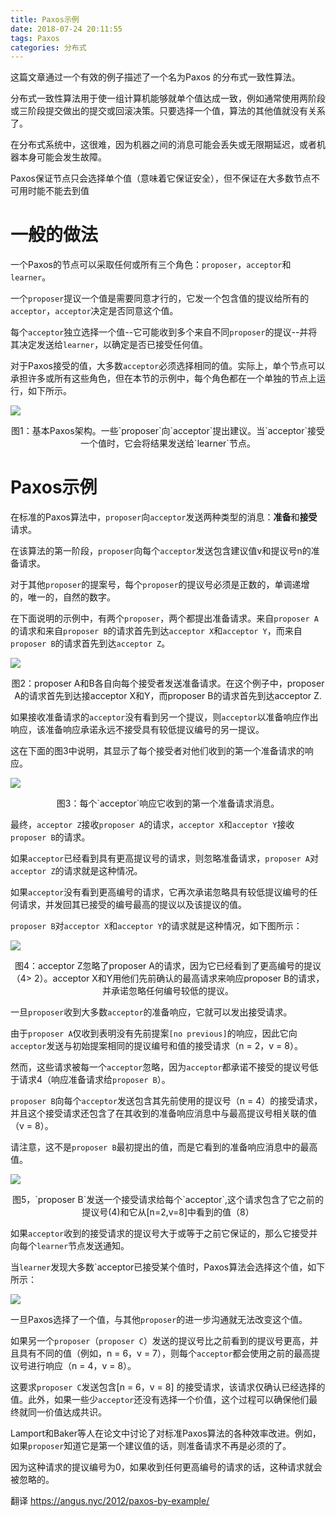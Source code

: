 ```yaml
---
title: Paxos示例
date: 2018-07-24 20:11:55
tags: Paxos
categories: 分布式
---
```


这篇文章通过一个有效的例子描述了一个名为Paxos 的分布式一致性算法。

分布式一致性算法用于使一组计算机能够就单个值达成一致，例如通常使用两阶段或三阶段提交做出的提交或回滚决策。只要选择一个值，算法的其他值就没有关系了。

在分布式系统中，这很难，因为机器之间的消息可能会丢失或无限期延迟，或者机器本身可能会发生故障。

Paxos保证节点只会选择单个值（意味着它保证安全），但不保证在大多数节点不可用时能不能去到值

<!-- more -->

# 一般的做法

一个Paxos的节点可以采取任何或所有三个角色：`proposer`，`acceptor`和`learner`。

一个`proposer`提议一个值是需要同意才行的，它发一个包含值的提议给所有的`acceptor`，`acceptor`决定是否同意这个值。

每个`acceptor`独立选择一个值--它可能收到多个来自不同`proposer`的提议--并将其决定发送给`learner`，以确定是否已接受任何值。

对于Paxos接受的值，大多数`acceptor`必须选择相同的值。实际上，单个节点可以承担许多或所有这些角色，但在本节的示例中，每个角色都在一个单独的节点上运行，如下所示。

[![](https://angus.nyc/wp-content/uploads/2012/06/0.png)](https://angus.nyc/wp-content/uploads/2012/06/0.png)
<center>图1：基本Paxos架构。一些`proposer`向`acceptor`提出建议。当`acceptor`接受一个值时，它会将结果发送给`learner`节点。
</center>

# Paxos示例

在标准的Paxos算法中，`proposer`向`acceptor`发送两种类型的消息：**准备**和**接受**请求。

在该算法的第一阶段，`proposer`向每个`acceptor`发送包含建议值v和提议号n的准备请求。

对于其他`proposer`的提案号，每个`proposer`的提议号必须是正数的，单调递增的，唯一的，自然的数字。

在下面说明的示例中，有两个`proposer`，两个都提出准备请求。来自`proposer A`的请求和来自`proposer B`的请求首先到达`acceptor X`和`acceptor Y`，而来自`proposer B`的请求首先到达`acceptor Z`。

[![](https://angus.nyc/wp-content/uploads/2012/06/2.png)](https://angus.nyc/wp-content/uploads/2012/06/2.png)
<center>图2：proposer A和B各自向每个接受者发送准备请求。在这个例子中，proposer A的请求首先到达接acceptor X和Y，而proposer B的请求首先到达acceptor Z.</center>

如果接收准备请求的`acceptor`没有看到另一个提议，则`acceptor`以准备响应作出响应，该准备响应承诺永远不接受具有较低提议编号的另一提议。

这在下面的图3中说明，其显示了每个接受者对他们收到的第一个准备请求的响应。

[![](https://angus.nyc/wp-content/uploads/2012/06/3.png)](https://angus.nyc/wp-content/uploads/2012/06/3.png)
<center>图3：每个`acceptor`响应它收到的第一个准备请求消息。</center>

最终，`acceptor Z`接收`proposer A`的请求，`acceptor X`和`acceptor Y`接收`proposer B`的请求。

如果`acceptor`已经看到具有更高提议号的请求，则忽略准备请求，`proposer A`对`acceptor Z`的请求就是这种情况。

如果`acceptor`没有看到更高编号的请求，它再次承诺忽略具有较低提议编号的任何请求，并发回其已接受的编号最高的提议以及该提议的值。

`proposer B`对`acceptor X`和`acceptor Y`的请求就是这种情况，如下图所示：

[![](https://angus.nyc/wp-content/uploads/2012/06/4.png)](https://angus.nyc/wp-content/uploads/2012/06/4.png)
<center>图4：acceptor Z忽略了proposer A的请求，因为它已经看到了更高编号的提议（4> 2）。acceptor X和Y用他们先前确认的最高请求来响应proposer B的请求，并承诺忽略任何编号较低的提议。</center>

一旦`proposer`收到大多数`acceptor`的准备响应，它就可以发出接受请求。

由于`proposer A`仅收到表明没有先前提案`[no previous]`的响应，因此它向`acceptor`发送与初始提案相同的提议编号和值的接受请求（n = 2，v = 8）。

然而，这些请求被每一个`acceptor`忽略，因为`acceptor`都承诺不接受的提议号低于请求4（响应准备请求给`proposer B`）。

`proposer B`向每个`acceptor`发送包含其先前使用的提议号（n = 4）的接受请求，并且这个接受请求还包含了在其收到的准备响应消息中与最高提议号相关联的值（v = 8）。

请注意，这不是`proposer B`最初提出的值，而是它看到的准备响应消息中的最高值。

[![](https://angus.nyc/wp-content/uploads/2012/06/5.png)](https://angus.nyc/wp-content/uploads/2012/06/5.png)
<center>图5，`proposer B`发送一个接受请求给每个`acceptor`,这个请求包含了它之前的提议号(4)和它从[n=2,v=8]中看到的值（8）</center>

如果`acceptor`收到的接受请求的提议号大于或等于之前它保证的，那么它接受并向每个`learner`节点发送通知。

当`learner`发现大多数`acceptor已接受某个值时，Paxos算法会选择这个值，如下所示：

[![](https://angus.nyc/wp-content/uploads/2012/06/6.png)](https://angus.nyc/wp-content/uploads/2012/06/6.png)

一旦Paxos选择了一个值，与其他`proposer`的进一步沟通就无法改变这个值。

如果另一个`proposer`（`proposer C`）发送的提议号比之前看到的提议号更高，并且具有不同的值（例如，n = 6，v = 7），则每个`acceptor`都会使用之前的最高提议号进行响应（n = 4，v = 8）。

这要求`proposer C`发送包含[n = 6，v = 8] 的接受请求，该请求仅确认已经选择的值。此外，如果一些少`acceptor`还没有选择一个价值，这个过程可以确保他们最终就同一价值达成共识。

Lamport和Baker等人在论文中讨论了对标准Paxos算法的各种效率改进。例如，如果`proposer`知道它是第一个建议值的话，则准备请求不再是必须的了。

因为这种请求的提议编号为0，如果收到任何更高编号的请求的话，这种请求就会被忽略的。


翻译 https://angus.nyc/2012/paxos-by-example/

